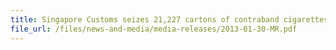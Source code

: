 ```yaml
---
title: Singapore Customs seizes 21,227 cartons of contraband cigarettes in three days 
file_url: /files/news-and-media/media-releases/2013-01-30-MR.pdf
---
```

